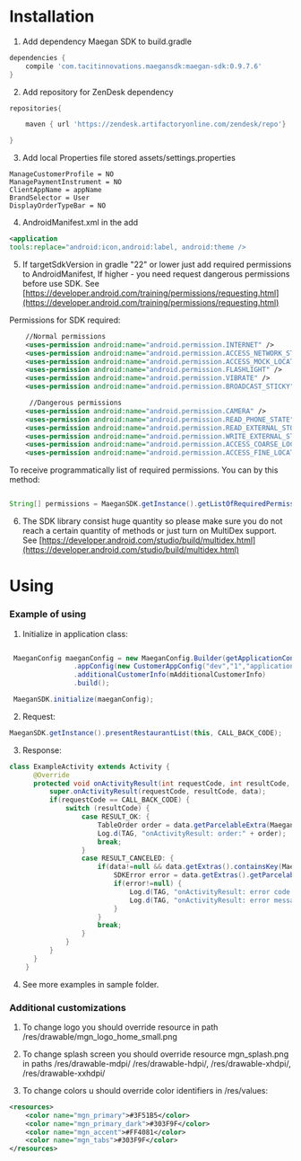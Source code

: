 # Installation

1. Add dependency Maegan SDK to build.gradle

```groovy
dependencies {
    compile 'com.tacitinnovations.maegansdk:maegan-sdk:0.9.7.6'
}
```

2. Add repository for ZenDesk dependency 

```groovy
repositories{

    maven { url 'https://zendesk.artifactoryonline.com/zendesk/repo'}

}
```

3. Add local Properties file stored assets/settings.properties
```
ManageCustomerProfile = NO
ManagePaymentInstrument = NO
ClientAppName = appName
BrandSelector = User
DisplayOrderTypeBar = NO
```


4.  AndroidManifest.xml in the <application> add
```xml
<application 
tools:replace="android:icon,android:label, android:theme />

```

5. If targetSdkVersion in gradle "22" or lower just add required permissions to AndroidManifest, If higher - you need request dangerous permissions before use SDK. See [https://developer.android.com/training/permissions/requesting.html](https://developer.android.com/training/permissions/requesting.html) 

Permissions for SDK required:

```xml
    //Normal permissions	
    <uses-permission android:name="android.permission.INTERNET" />
    <uses-permission android:name="android.permission.ACCESS_NETWORK_STATE" />
    <uses-permission android:name="android.permission.ACCESS_MOCK_LOCATION" />
    <uses-permission android:name="android.permission.FLASHLIGHT" />
    <uses-permission android:name="android.permission.VIBRATE" />
    <uses-permission android:name="android.permission.BROADCAST_STICKY" /> 

     //Dangerous permissions   
    <uses-permission android:name="android.permission.CAMERA" />
    <uses-permission android:name="android.permission.READ_PHONE_STATE" />
    <uses-permission android:name="android.permission.READ_EXTERNAL_STORAGE" />
    <uses-permission android:name="android.permission.WRITE_EXTERNAL_STORAGE" />
    <uses-permission android:name="android.permission.ACCESS_COARSE_LOCATION" />
    <uses-permission android:name="android.permission.ACCESS_FINE_LOCATION" />
```

To receive programmatically list of required permissions. You can by this method:
 
 ```java
 
String[] permissions = MaeganSDK.getInstance().getListOfRequiredPermission();
 
 ```

6. The SDK library consist huge quantity so please make sure you do not reach a certain quantity of methods or just turn on MultiDex support. See [https://developer.android.com/studio/build/multidex.html](https://developer.android.com/studio/build/multidex.html)

# Using

### Example of using

1. Initialize in application class:    

```java

 MaeganConfig maeganConfig = new MaeganConfig.Builder(getApplicationContext())
     	        .appConfig(new CustomerAppConfig("dev","1","application ID"))
                .additionalCustomerInfo(mAdditionalCustomerInfo)
                .build();

 MaeganSDK.initialize(maeganConfig);

```

2. Request:

```java
MaeganSDK.getInstance().presentRestaurantList(this, CALL_BACK_CODE);

```

3. Response:

```java
class ExampleActivity extends Activity {
      @Override
      protected void onActivityResult(int requestCode, int resultCode, Intent data) {
          super.onActivityResult(requestCode, resultCode, data);
          if(requestCode == CALL_BACK_CODE) {
              switch (resultCode) {
                  case RESULT_OK: {
                      TableOrder order = data.getParcelableExtra(MaeganSDK.RESULT_TABLE_ORDER);
                      Log.d(TAG, "onActivityResult: order:" + order);
                      break;
                  }
                  case RESULT_CANCELED: {
                      if(data!=null && data.getExtras().containsKey(MaeganSDK.RESULT_ERROR)){
                          SDKError error = data.getExtras().getParcelable(MaeganSDK.RESULT_ERROR);
                          if(error!=null) {
                              Log.d(TAG, "onActivityResult: error code:" + error.getCode());
                              Log.d(TAG, "onActivityResult: error message:" + error.getMessage());
                          }
                      }
                      break;
                  }
              }
          }
      }
    }
```

4. See more examples in sample folder.

### Additional customizations

1. To change logo you should override resource in path /res/drawable/mgn_logo_home_small.png

2. To change splash screen you should override resource mgn_splash.png in paths  /res/drawable-mdpi/
/res/drawable-hdpi/, /res/drawable-xhdpi/, /res/drawable-xxhdpi/ 
3. To change colors u should override color identifiers in /res/values:
```xml
<resources>
    <color name="mgn_primary">#3F51B5</color>
    <color name="mgn_primary_dark">#303F9F</color>
    <color name="mgn_accent">#FF4081</color>
    <color name="mgn_tabs">#303F9F</color>
</resources>
```